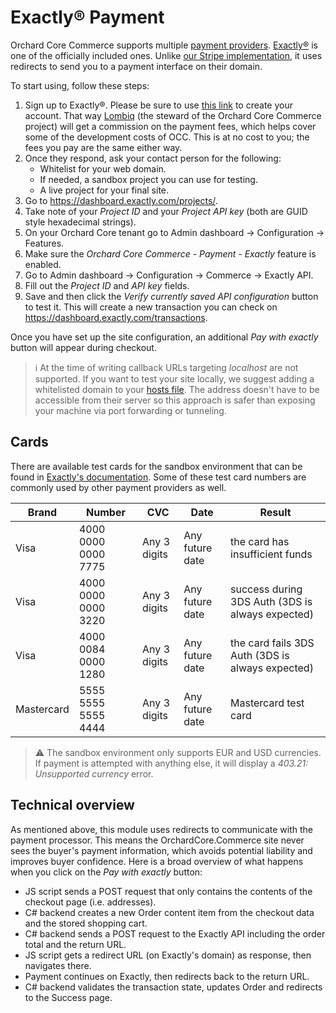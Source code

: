 # Exactly® Payment

Orchard Core Commerce supports multiple [payment providers](payment-providers.md). [Exactly®](https://exactly.com/) is one of the officially included ones. Unlike [our Stripe implementation](stripe-payment.md), it uses redirects to send you to a payment interface on their domain.

To start using, follow these steps:

1. Sign up to Exactly®. Please be sure to use [this link](https://application.exactly.com/?utm_source=partner&utm_medium=kirill&utm_campaign=LOMBIQ) to create your account. That way [Lombiq](https://lombiq.com) (the steward of the Orchard Core Commerce project) will get a commission on the payment fees, which helps cover some of the development costs of OCC. This is at no cost to you; the fees you pay are the same either way.
2. Once they respond, ask your contact person for the following:
   - Whitelist for your web domain.
   - If needed, a sandbox project you can use for testing.
   - A live project for your final site.
3. Go to <https://dashboard.exactly.com/projects/>.
4. Take note of your _Project ID_ and your _Project API key_ (both are GUID style hexadecimal strings).
5. On your Orchard Core tenant go to Admin dashboard → Configuration → Features.
6. Make sure the _Orchard Core Commerce - Payment - Exactly_ feature is enabled.
7. Go to Admin dashboard → Configuration → Commerce → Exactly API.
8. Fill out the _Project ID_ and _API key_ fields.
9. Save and then click the _Verify currently saved API configuration_ button to test it. This will create a new transaction you can check on <https://dashboard.exactly.com/transactions>.

Once you have set up the site configuration, an additional _Pay with exactly_ button will appear during checkout.

> ℹ At the time of writing callback URLs targeting _localhost_ are not supported. If you want to test your site locally, we suggest adding a whitelisted domain to your [hosts file](https://en.wikipedia.org/wiki/Hosts_(file)). The address doesn't have to be accessible from their server so this approach is safer than exposing your machine via port forwarding or tunneling.

## Cards

There are available test cards for the sandbox environment that can be found in [Exactly's documentation](https://exactly.com/docs/api#tag/Transactions/operation/createTransaction). Some of these test card numbers are commonly used by other payment providers as well.

| Brand      | Number              | CVC          | Date            | Result                                           |
|------------|---------------------|--------------|-----------------|--------------------------------------------------|
| Visa       | 4000 0000 0000 7775 | Any 3 digits | Any future date | the card has insufficient funds                  |
| Visa       | 4000 0000 0000 3220 | Any 3 digits | Any future date | success during 3DS Auth (3DS is always expected) |
| Visa       | 4000 0084 0000 1280 | Any 3 digits | Any future date | the card fails 3DS Auth (3DS is always expected) |
| Mastercard | 5555 5555 5555 4444 | Any 3 digits | Any future date | Mastercard test card                             |

> ⚠ The sandbox environment only supports EUR and USD currencies. If payment is attempted with anything else, it will display a _403.21: Unsupported currency_ error.

## Technical overview

As mentioned above, this module uses redirects to communicate with the payment processor. This means the OrchardCore.Commerce site never sees the buyer's payment information, which avoids potential liability and improves buyer confidence. Here is a broad overview of what happens when you click on the _Pay with exactly_ button:

- JS script sends a POST request that only contains the contents of the checkout page (i.e. addresses).
- C# backend creates a new Order content item from the checkout data and the stored shopping cart.
- C# backend sends a POST request to the Exactly API including the order total and the return URL.
- JS script gets a redirect URL (on Exactly's domain) as response, then navigates there.
- Payment continues on Exactly, then redirects back to the return URL.
- C# backend validates the transaction state, updates Order and redirects to the Success page.
